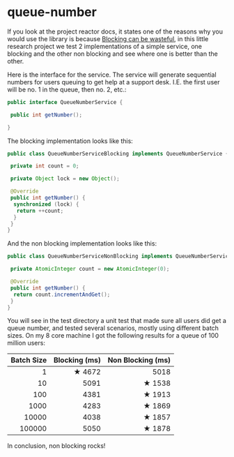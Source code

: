 # queue-number

If you look at the project reactor docs, it states one of the reasons why you would use the library is because [Blocking can be wasteful](https://projectreactor.io/docs/core/release/reference/#_blocking_can_be_wasteful), in this little research project we test 2 implementations of a simple service, one blocking and the other non blocking and see where one is better than the other.

Here is the interface for the service. The service will generate sequential numbers for users queuing to get help at a support desk. I.E. the first user will be no. 1 in the queue, then no. 2, etc.:

```Java
public interface QueueNumberService {

 public int getNumber();

}
```

The blocking implementation looks like this:

```Java
public class QueueNumberServiceBlocking implements QueueNumberService {

 private int count = 0;

 private Object lock = new Object();

 @Override
 public int getNumber() {
  synchronized (lock) {
   return ++count;
  }
 }
}
```

And the non blocking implementation looks like this:

```Java
public class QueueNumberServiceNonBlocking implements QueueNumberService {

 private AtomicInteger count = new AtomicInteger(0);

 @Override
 public int getNumber() {
  return count.incrementAndGet();
 }
}
```

You will see in the test directory a unit test that made sure all users did get a queue number, and tested several scenarios, mostly using different batch sizes. On my 8 core machine I got the following results for a queue of 100 million users:

| Batch Size | Blocking (ms) | Non Blocking (ms) |
| ---------: | ------------: | ----------------: |
|          1 |        ★ 4672 |              5018 |
|         10 |          5091 |            ★ 1538 |
|        100 |          4381 |            ★ 1913 |
|       1000 |          4283 |            ★ 1869 |
|      10000 |          4038 |            ★ 1857 |
|     100000 |          5050 |            ★ 1878 |

In conclusion, non blocking rocks!
